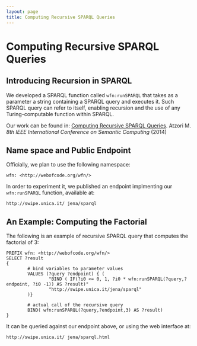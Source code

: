```yaml
---
layout: page
title: Computing Recursive SPARQL Queries
---
```


Computing Recursive SPARQL Queries
==================================

Introducing Recursion in SPARQL
-------------------------------

We developed a SPARQL function called `wfn:runSPARQL` that takes as a parameter a string containing a SPARQL query and executes it.
Such SPARQL query can refer to itself, enabling recursion and the use of any Turing-computable function within SPARQL.

Our work can be found in: 
[Computing Recursive SPARQL Queries](http://ieee-icsc.org/icsc2014/). Atzori M. _8th IEEE International Conference on Semantic Computing_ (2014)


Name space and Public Endpoint
----------
Officially, we plan to use the following namespace:

    wfn: <http://webofcode.org/wfn/>
    
In order to experiment it, we published an endpoint implmenting our `wfn:runSPARQL` function, available at:

    http://swipe.unica.it/ jena/sparql
    
    
An Example: Computing the Factorial
-----------------------------------

The following is an example of recursive SPARQL query that computes the factorial of 3: 

    PREFIX wfn: <http://webofcode.org/wfn/>
    SELECT ?result 
    { 
            # bind variables to parameter values 
            VALUES (?query ?endpoint) { ( 
                    "BIND ( IF(?i0 <= 0, 1, ?i0 * wfn:runSPARQL(?query,?endpoint, ?i0 -1)) AS ?result)" 
                    "http://swipe.unica.it/jena/sparql"
            )}
       
            # actual call of the recursive query 
            BIND( wfn:runSPARQL(?query,?endpoint,3) AS ?result)
    } 

It can be queried against our endpoint above, or using the web interface at:

    http://swipe.unica.it/ jena/sparql.html


